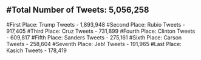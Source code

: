 #Total Number of Tweets: 5,056,258 
---
#First Place: Trump Tweets - 1,893,948
#Second Place: Rubio Tweets - 917,405
#Third Place: Cruz Tweets - 731,899
#Fourth Place: Clinton Tweets - 609,817
#Fifth Place: Sanders Tweets - 275,161
#Sixth Place: Carson Tweets - 258,604
#Seventh Place: Jeb! Tweets - 191,965
#Last Place: Kasich Tweets - 178,419
